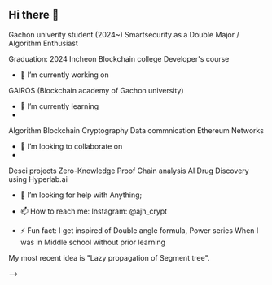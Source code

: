 ## Hi there 👋

Gachon univerity student (2024~)
Smartsecurity as a Double Major / Algorithm Enthusiast


Graduation: 2024 Incheon Blockchain college Developer's course


- 🔭 I’m currently working on
  
GAIROS (Blockchain academy of Gachon university)


- 🌱 I’m currently learning
- 
Algorithm
Blockchain
Cryptography
Data commnication
Ethereum Networks

- 👯 I’m looking to collaborate on
- 
Desci projects 
Zero-Knowledge Proof
Chain analysis
AI Drug Discovery using Hyperlab.ai

- 🤔 I’m looking for help with 
Anything;

- 📫 How to reach me: 
Instagram: @ajh_crypt

- ⚡ Fun fact: 
I get inspired of Double angle formula, Power series When I was in Middle school without prior learning

My most recent idea is "Lazy propagation of Segment tree".

-->
